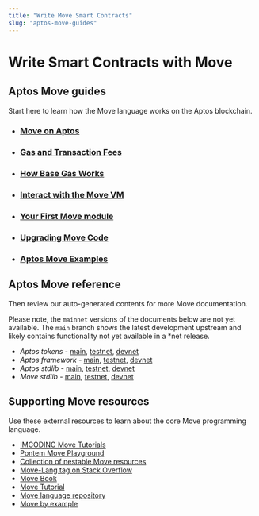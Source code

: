 ```yaml
---
title: "Write Move Smart Contracts"
slug: "aptos-move-guides"
---
```


# Write Smart Contracts with Move

## Aptos Move guides

Start here to learn how the Move language works on the Aptos blockchain. 

- ### [Move on Aptos](move-on-aptos.md)
- ### [Gas and Transaction Fees](../../concepts/basics-gas-txn-fee.md)
- ### [How Base Gas Works](../../concepts/base-gas.md)
- ### [Interact with the Move VM](../interacting-with-the-blockchain.md)
- ### [Your First Move module](../../tutorials/first-move-module.md)
- ### [Upgrading Move Code](upgrading-move-code.md)
- ### [Aptos Move Examples](https://github.com/aptos-labs/aptos-core/tree/main/aptos-move/move-examples)

## Aptos Move reference

Then review our auto-generated contents for more Move documentation.

Please note, the `mainnet` versions of the documents below are not yet available. The `main` branch shows the latest development upstream and likely contains functionality not yet available in a *net release.

* *Aptos tokens* - [main](https://github.com/aptos-labs/aptos-core/blob/main/aptos-move/framework/aptos-token/doc/overview.md), [testnet](https://github.com/aptos-labs/aptos-core/blob/testnet/aptos-move/framework/aptos-token/doc/overview.md), [devnet](https://github.com/aptos-labs/aptos-core/blob/devnet/aptos-move/framework/aptos-token/doc/overview.md)
* *Aptos framework* - [main](https://github.com/aptos-labs/aptos-core/blob/main/aptos-move/framework/aptos-framework/doc/overview.md), [testnet](https://github.com/aptos-labs/aptos-core/blob/testnet/aptos-move/framework/aptos-framework/doc/overview.md), [devnet](https://github.com/aptos-labs/aptos-core/blob/devnet/aptos-move/framework/aptos-framework/doc/overview.md)
* *Aptos stdlib* - [main](https://github.com/aptos-labs/aptos-core/blob/main/aptos-move/framework/aptos-stdlib/doc/overview.md), [testnet](https://github.com/aptos-labs/aptos-core/blob/testnet/aptos-move/framework/aptos-stdlib/doc/overview.md), [devnet](https://github.com/aptos-labs/aptos-core/blob/devnet/aptos-move/framework/aptos-stdlib/doc/overview.md)
* *Move stdlib* - [main](https://github.com/aptos-labs/aptos-core/blob/main/aptos-move/framework/move-stdlib/doc/overview.md), [testnet](https://github.com/aptos-labs/aptos-core/blob/testnet/aptos-move/framework/move-stdlib/doc/overview.md), [devnet](https://github.com/aptos-labs/aptos-core/blob/devnet/aptos-move/framework/move-stdlib/doc/overview.md)

## Supporting Move resources

Use these external resources to learn about the core Move programming language.

* [IMCODING Move Tutorials](https://imcoding.online/courses/move-language)
* [Pontem Move Playground](https://playground.pontem.network/)
* [Collection of nestable Move resources](https://github.com/taoheorg/taohe)
* [Move-Lang tag on Stack Overflow](https://stackoverflow.com/questions/tagged/move-lang)
* [Move Book](https://move-book.com/index.html)
* [Move Tutorial](https://github.com/move-language/move/tree/main/language/documentation/tutorial)
* [Move language repository](https://github.com/move-language/move)
* [Move by example](https://move-book.com/)
